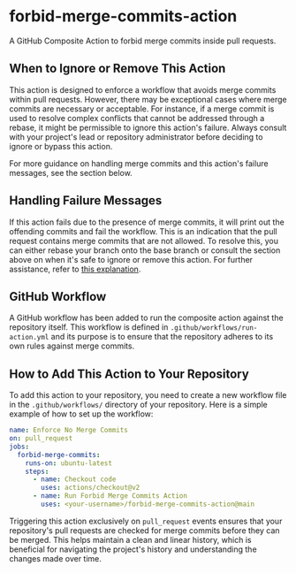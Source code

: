 # forbid-merge-commits-action
A GitHub Composite Action to forbid merge commits inside pull requests.

## When to Ignore or Remove This Action
This action is designed to enforce a workflow that avoids merge commits within pull requests. However, there may be exceptional cases where merge commits are necessary or acceptable. For instance, if a merge commit is used to resolve complex conflicts that cannot be addressed through a rebase, it might be permissible to ignore this action's failure. Always consult with your project's lead or repository administrator before deciding to ignore or bypass this action.

For more guidance on handling merge commits and this action's failure messages, see the section below.

## Handling Failure Messages
If this action fails due to the presence of merge commits, it will print out the offending commits and fail the workflow. This is an indication that the pull request contains merge commits that are not allowed. To resolve this, you can either rebase your branch onto the base branch or consult the section above on when it's safe to ignore or remove this action. For further assistance, refer to [this explanation](#when-to-ignore-or-remove-this-action).

## GitHub Workflow
A GitHub workflow has been added to run the composite action against the repository itself. This workflow is defined in `.github/workflows/run-action.yml` and its purpose is to ensure that the repository adheres to its own rules against merge commits.

## How to Add This Action to Your Repository
To add this action to your repository, you need to create a new workflow file in the `.github/workflows/` directory of your repository. Here is a simple example of how to set up the workflow:

```yaml
name: Enforce No Merge Commits
on: pull_request
jobs:
  forbid-merge-commits:
    runs-on: ubuntu-latest
    steps:
      - name: Checkout code
        uses: actions/checkout@v2
      - name: Run Forbid Merge Commits Action
        uses: <your-username>/forbid-merge-commits-action@main
```

Triggering this action exclusively on `pull_request` events ensures that your repository's pull requests are checked for merge commits before they can be merged. This helps maintain a clean and linear history, which is beneficial for navigating the project's history and understanding the changes made over time.

